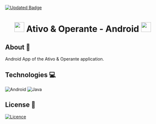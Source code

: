 [![Updated Badge](https://badges.pufler.dev/updated/MateusFS99/AtivoOperante-Android)](https://github.com/MateusFS99/AtivoOperante-Android/commits/main)

<h1 align="center">
    <img src="https://cdn-icons.flaticon.com/png/512/2686/premium/2686454.png?token=exp=1655154333~hmac=c5978c41c7a39f0ee4f328bd8c01d847" width="32px" height="32px"> 
    Ativo & Operante - Android
    <img src="https://cdn-icons.flaticon.com/png/512/2686/premium/2686454.png?token=exp=1655154333~hmac=c5978c41c7a39f0ee4f328bd8c01d847" width="32px" height="32px">
</h1>

## About 🎯

Android App of the Ativo & Operante application.

## Technologies 💻

![Android](https://img.shields.io/badge/Android-3DDC84?style=for-the-badge&logo=android&logoColor=white)
![Java](https://img.shields.io/badge/Java-ED8B00?style=for-the-badge&logo=java&logoColor=white)

## License 📝

[![Licence](https://img.shields.io/github/license/Ileriayo/markdown-badges?style=for-the-badge)](./LICENSE)
